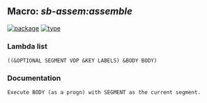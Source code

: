 ## Macro: ***sb-assem:assemble***
[![package](https://img.shields.io/badge/Package-SB--ASSEM-5f9ea0.svg?style=social&colorA=999999)](../) [![type](https://img.shields.io/badge/Type-Macro-5f9ea0.svg?style=social&colorA=999999)](../#macro) 
### Lambda list
```
((&OPTIONAL SEGMENT VOP &KEY LABELS) &BODY BODY)
```
### Documentation
```
Execute BODY (as a progn) with SEGMENT as the current segment.
```
